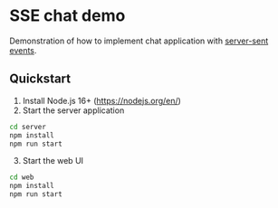 # SSE chat demo

Demonstration of how to implement chat application
with [server-sent events](https://developer.mozilla.org/en-US/docs/Web/API/Server-sent_events).

## Quickstart

1. Install Node.js 16+ (https://nodejs.org/en/)
2. Start the server application

```bash
cd server
npm install
npm run start
```

3. Start the web UI

```bash
cd web
npm install
npm run start
```